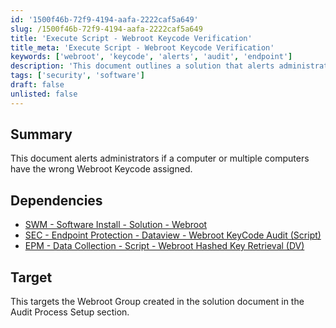 ```yaml
---
id: '1500f46b-72f9-4194-aafa-2222caf5a649'
slug: /1500f46b-72f9-4194-aafa-2222caf5a649
title: 'Execute Script - Webroot Keycode Verification'
title_meta: 'Execute Script - Webroot Keycode Verification'
keywords: ['webroot', 'keycode', 'alerts', 'audit', 'endpoint']
description: 'This document outlines a solution that alerts administrators if a computer or multiple computers have an incorrect Webroot Keycode assigned. It includes dependencies and target information for effective implementation.'
tags: ['security', 'software']
draft: false
unlisted: false
---
```


## Summary

This document alerts administrators if a computer or multiple computers have the wrong Webroot Keycode assigned.

## Dependencies

- [SWM - Software Install - Solution - Webroot](<../../solutions/Webroot.md>)
- [SEC - Endpoint Protection - Dataview - Webroot KeyCode Audit (Script)](<../dataviews/Webroot KeyCode AuditScript.md>)
- [EPM - Data Collection - Script - Webroot Hashed Key Retrieval (DV)](<../scripts/Webroot Keycode Verification.md>)

## Target

This targets the Webroot Group created in the solution document in the Audit Process Setup section.